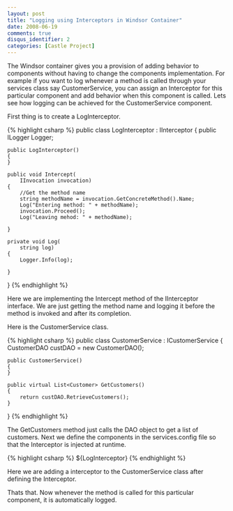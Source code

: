 ```yaml
---
layout: post
title: "Logging using Interceptors in Windsor Container"
date: 2008-06-19
comments: true
disqus_identifier: 2
categories: [Castle Project]
---
```

The Windsor container gives you a provision of adding behavior to
components without having to change the components implementation. For
example if you want to log whenever a method is called through your
services class say CustomerService, you can assign an Interceptor for
this particular component and add behavior when this component is
called. Lets see how logging can be achieved for the CustomerService
component.

First thing is to create a LogInterceptor.

{% highlight csharp %}
public class LogInterceptor : IInterceptor
{
    public ILogger Logger;

    public LogInterceptor()
    {
    }

    public void Intercept(
        IInvocation invocation)
    {
        //Get the method name
        string methodName = invocation.GetConcreteMethod().Name;
        Log("Entering method: " + methodName);
        invocation.Proceed();
        Log("Leaving mehod: " + methodName);

    }

    private void Log(
        string log)
    {
        Logger.Info(log);

    }
}
{% endhighlight %}

Here we are implementing the Intercept method of the IInterceptor
interface. We are just getting the method name and logging it before the
method is invoked and after its completion.

Here is the CustomerService class.

{% highlight csharp %}
public class CustomerService : ICustomerService
{
    CustomerDAO custDAO = new CustomerDAO();

    public CustomerService()
    {
    }

    public virtual List<Customer> GetCustomers()
    {
        return custDAO.RetrieveCustomers();
    }
}
{% endhighlight %}

The GetCustomers method just calls the DAO object to get a list of
customers. Next we define the components in the services.config file so
that the Interceptor is injected at runtime.

{% highlight csharp %}
<configuration>
  <components>
    <component id="LogInterceptor" type="Rails.Services.LogInterceptor, Services" lifestyle="transient" />
    <component id="service.customer" type="Rails.Services.CustomerService, Services" service="Rails.Interfaces.ICustomerService, Interfaces">
      <interceptors>
        <interceptor>${LogInterceptor}</interceptor>
      </interceptors>
    </component>
  </components>
</configuration>
{% endhighlight %}

Here we are adding a interceptor to the CustomerService class after
defining the Interceptor.

Thats that. Now whenever the method is called for this particular
component, it is automatically logged.



